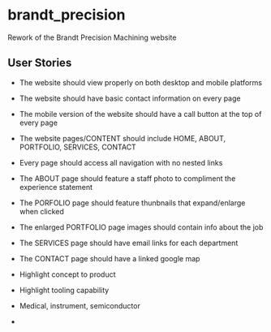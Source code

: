 # brandt_precision
Rework of the Brandt Precision Machining website

## User Stories
* The website should view properly on both desktop and mobile platforms
* The website should have basic contact information on every page
* The mobile version of the website should have a call button at the top of every page
* The website pages/CONTENT should include HOME, ABOUT, PORTFOLIO, SERVICES, CONTACT
* Every page should access all navigation with no nested links
* The ABOUT page should feature a staff photo to compliment the experience statement
* The PORFOLIO page should feature thunbnails that expand/enlarge when clicked
* The enlarged PORTFOLIO page images should contain info about the job
* The SERVICES page should have email links for each department
* The CONTACT page should have a linked google map

* Highlight concept to product
* Highlight tooling capability
* Medical, instrument, semiconductor
* 
